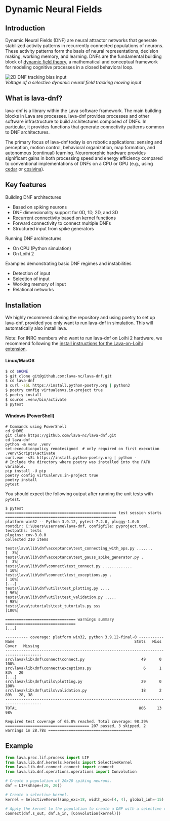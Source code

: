# Dynamic Neural Fields

## Introduction

Dynamic Neural Fields (DNF) are neural attractor networks that generate
stabilized activity patterns in recurrently connected populations of neurons.
These activity patterns form the basis of neural representations, decision
making, working memory, and learning. DNFs are the fundamental
building block of [dynamic field theory](https://dynamicfieldtheory.org),
a mathematical and conceptual framework for modeling cognitive processes in
a closed behavioral loop.

![2D DNF tracking bias input](https://user-images.githubusercontent.com/5708333/135443996-7492b968-277a-4397-9b1c-597b7af4a699.gif)<br>
*Voltage of a selective dynamic neural field tracking moving input*

## What is lava-dnf?

lava-dnf is a library within the Lava software framework. The main building 
blocks in Lava are processes. lava-dnf provides
processes and other software infrastructure to build architectures composed of
DNFs. In particular, it provides functions that generate connectivity patterns
common to DNF architectures.

The primary focus of lava-dnf today is on robotic applications: sensing and
perception, motion control, behavioral organization, map formation, and
autonomous (continual) learning. Neuromorphic hardware provides significant
gains in both processing speed and energy efficiency compared to conventional
implementations of DNFs on a CPU or GPU (e.g., using
[cedar](https://cedar.ini.rub.de) or [cosivina](https://github.com/cosivina)).

## Key features

Building DNF architectures
- Based on spiking neurons
- DNF dimensionality support for 0D, 1D, 2D, and 3D
- Recurrent connectivity based on kernel functions
- Forward connectivity to connect multiple DNFs
- Structured input from spike generators

Running DNF architectures
- On CPU (Python simulation)
- On Loihi 2

Examples demonstrating basic DNF regimes and instabilities
- Detection of input
- Selection of input
- Working memory of input
- Relational networks


## Installation
We highly recommend cloning the repository and using poetry to set up lava-dnf, provided you only want to run lava-dnf 
in simulation. This will automatically also install lava. 

Note: For INRC members who want to run lava-dnf on Loihi 2 hardware, we recommend following the 
[install instructions for the Lava-on-Loihi extension](https://intel-ncl.atlassian.net/wiki/spaces/NAP/pages/1785856001/Setup+Lava+extension+for+Loihi).

#### Linux/MacOS
```bash
$ cd $HOME
$ git clone git@github.com:lava-nc/lava-dnf.git
$ cd lava-dnf
$ curl -sSL https://install.python-poetry.org | python3
$ poetry config virtualenvs.in-project true
$ poetry install
$ source .venv/bin/activate
$ pytest
```
#### Windows (PowerShell)
```cmdlet
# Commands using PowerShell
cd $HOME
git clone https://github.com/lava-nc/lava-dnf.git
cd lava-dnf
python -m venv .venv
set-executionpolicy remotesigned  # only required on first execution
.venv\Scripts\activate
curl.exe -sSL https://install.python-poetry.org | python -
# Include the directory where poetry was installed into the PATH variable.
pip install -U pip
poetry config virtualenvs.in-project true
poetry install
pytest
```
You should expect the following output after running the unit tests with `pytest`.
```
$ pytest
================================================= test session starts =================================================
platform win32 -- Python 3.9.12, pytest-7.2.0, pluggy-1.0.0
rootdir: C:\Users\username\lava-dnf, configfile: pyproject.toml, testpaths: tests
plugins: cov-3.0.0
collected 210 items

tests\lava\lib\dnf\acceptance\test_connecting_with_ops.py .......                                                [  3%]
tests\lava\lib\dnf\acceptance\test_gauss_spike_generator.py .                                                    [  3%]
tests\lava\lib\dnf\connect\test_connect.py .............                                                         [ 10%]
tests\lava\lib\dnf\connect\test_exceptions.py .                                                                  [ 10%]
[...]
tests\lava\lib\dnf\utils\test_plotting.py ....                                                                   [ 96%]
tests\lava\lib\dnf\utils\test_validation.py .....                                                                [ 98%]
tests\lava\tutorials\test_tutorials.py sss                                                                       [100%]

=============================== warnings summary ===============================
[...]

---------- coverage: platform win32, python 3.9.12-final-0 -----------
Name                                                     Stmts   Miss  Cover   Missing
--------------------------------------------------------------------------------------
src\lava\lib\dnf\connect\connect.py                         49      0   100%
src\lava\lib\dnf\connect\exceptions.py                       6      1    83%   20
[...]
src\lava\lib\dnf\utils\plotting.py                          29      0   100%
src\lava\lib\dnf\utils\validation.py                        18      2    89%   28, 38
--------------------------------------------------------------------------------------
TOTAL                                                      806     13    98%

Required test coverage of 65.0% reached. Total coverage: 98.39%
===================================== 207 passed, 3 skipped, 2 warnings in 28.78s =====================================
```

## Example

```python
from lava.proc.lif.process import LIF
from lava.lib.dnf.kernels.kernels import SelectiveKernel
from lava.lib.dnf.connect.connect import connect
from lava.lib.dnf.operations.operations import Convolution

# Create a population of 20x20 spiking neurons.
dnf = LIF(shape=(20, 20))

# Create a selective kernel.
kernel = SelectiveKernel(amp_exc=18, width_exc=[4, 4], global_inh=-15)

# Apply the kernel to the population to create a DNF with a selective regime.
connect(dnf.s_out, dnf.a_in, [Convolution(kernel)])
```

